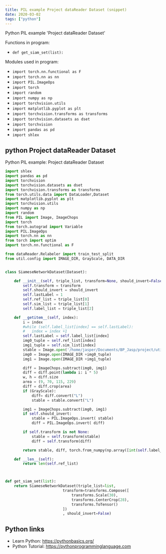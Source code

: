```yaml
---
title: PIL example Project dataReader Dataset (snippet)
date: 2020-03-02
tags: ["python"]
---
```

Python PIL example 'Project dataReader Dataset'

Functions in program: 
* `def get_siam_set(list):`

Modules used in program: 
* `import torch.nn.functional as F`
* `import torch.nn as nn`
* `import PIL.ImageOps`
* `import torch`
* `import random`
* `import numpy as np`
* `import torchvision.utils`
* `import matplotlib.pyplot as plt`
* `import torchvision.transforms as transforms`
* `import torchvision.datasets as dset`
* `import torchvision`
* `import pandas as pd`
* `import shlex`

## python Project dataReader Dataset

Python PIL example: Project dataReader Dataset

```python
import shlex
import pandas as pd
import torchvision
import torchvision.datasets as dset
import torchvision.transforms as transforms
from torch.utils.data import DataLoader,Dataset
import matplotlib.pyplot as plt
import torchvision.utils
import numpy as np
import random
from PIL import Image, ImageChops
import torch
from torch.autograd import Variable
import PIL.ImageOps
import torch.nn as nn
from torch import optim
import torch.nn.functional as F

from dataReader.Relabeler import train_test_split
from util.config import IMAGE_DIR, GrayScale, DATA_DIR


class SiameseNetworkDataset(Dataset):

    def __init__(self, triple_list, transform=None, should_invert=False):
        self.transform = transform
        self.should_invert = should_invert
        self.lastLabel = 1
        self.ref_list = triple_list[0]
        self.sim_list = triple_list[1]
        self.label_list = triple_list[2]

    def __getitem__(self, index):
        i = index
        #while (self.label_list[index] == self.lastLabel):
        #   index = index +1
        self.lastLabel = self.label_list[index]
        img0_tuple = self.ref_list[index]
        img1_tuple = self.sim_list[index]
        stable = Image.open('/home/jasper/Documents/BP_Jasp/project/util/stable.png' )
        img0 = Image.open(IMAGE_DIR +img0_tuple)
        img1 = Image.open(IMAGE_DIR +img1_tuple)

        diff = ImageChops.subtract(img0, img1)
        diff = diff.point(lambda i: i * 5)
        w, h = diff.size
        area = (9, 70, 115, 229)
        diff = diff.crop(area)
        if (GrayScale):
            diff= diff.convert("L")
            stable = stable.convert("L")

        img1 = ImageChops.subtract(img0, img1)
        if self.should_invert:
            stable = PIL.ImageOps.invert( stable)
            diff = PIL.ImageOps.invert( diff)

        if self.transform is not None:
            stable = self.transform(stable)
            diff = self.transform(diff)

        return stable, diff, torch.from_numpy(np.array([int(self.label_list[index])], dtype=np.float32))

    def __len__(self):
        return len(self.ref_list)



def get_siam_set(list):
    return SiameseNetworkDataset(triple_list=list,
                          transform=transforms.Compose([
                              transforms.Scale(30),
                              transforms.CenterCrop(28),
                              transforms.ToTensor()
                          ])
                          , should_invert=False)


```

## Python links

- Learn Python: https://pythonbasics.org/
- Python Tutorial: https://pythonprogramminglanguage.com
